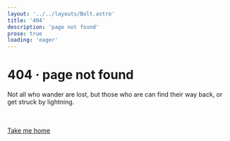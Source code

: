 ```yaml
---
layout: '../../layouts/Bolt.astro'
title: '404'
description: 'page not found'
prose: true
loading: 'eager'
---
```


# 404 · page not found

Not all who wander are lost, but those who are can find their way back, or get
struck by lightning.<br/><br/><br/>

<a href="/bolt" class="btn primary">Take me home</a>
